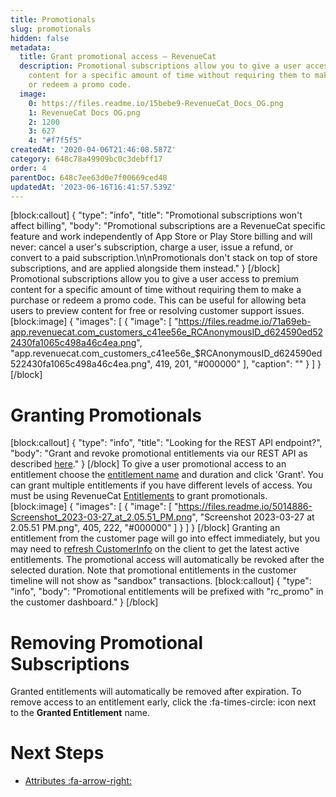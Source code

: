 ```yaml
---
title: Promotionals
slug: promotionals
hidden: false
metadata:
  title: Grant promotional access – RevenueCat
  description: Promotional subscriptions allow you to give a user access to premium
    content for a specific amount of time without requiring them to make a purchase
    or redeem a promo code.
  image:
    0: https://files.readme.io/15bebe9-RevenueCat_Docs_OG.png
    1: RevenueCat Docs OG.png
    2: 1200
    3: 627
    4: "#f7f5f5"
createdAt: '2020-04-06T21:46:08.587Z'
category: 648c78a49909bc0c3debff17
order: 4
parentDoc: 648c7ee63d0e7f00669ced48
updatedAt: '2023-06-16T16:41:57.539Z'
---
```

[block:callout]
{
  "type": "info",
  "title": "Promotional subscriptions won't affect billing",
  "body": "Promotional subscriptions are a RevenueCat specific feature and work independently of App Store or Play Store billing and will never: cancel a user's subscription, charge a user, issue a refund, or convert to a paid subscription.\n\nPromotionals don't stack on top of store subscriptions, and are applied alongside them instead."
}
[/block]
Promotional subscriptions allow you to give a user access to premium content for a specific amount of time without requiring them to make a purchase or redeem a promo code. This can be useful for allowing beta users to preview content for free or resolving customer support issues. 
[block:image]
{
  "images": [
    {
      "image": [
        "https://files.readme.io/71a69eb-app.revenuecat.com_customers_c41ee56e_RCAnonymousID_d624590ed522430fa1065c498a46c4ea.png",
        "app.revenuecat.com_customers_c41ee56e_$RCAnonymousID_d624590ed522430fa1065c498a46c4ea.png",
        419,
        201,
        "#000000"
      ],
      "caption": ""
    }
  ]
}
[/block]
# Granting Promotionals
[block:callout]
{
  "type": "info",
  "title": "Looking for the REST API endpoint?",
  "body": "Grant and revoke promotional entitlements via our REST API as described [here](https://docs.revenuecat.com/reference/grant-a-promotional-entitlement)."
}
[/block]
To give a user promotional access to an entitlement choose the [entitlement name](doc:entitlements) and duration and click 'Grant'. You can grant multiple entitlements if you have different levels of access. You must be using RevenueCat [Entitlements](doc:entitlements) to grant promotionals.
[block:image]
{
  "images": [
    {
      "image": [
        "https://files.readme.io/5014886-Screenshot_2023-03-27_at_2.05.51_PM.png",
        "Screenshot 2023-03-27 at 2.05.51 PM.png",
        405,
        222,
        "#000000"
      ]
    }
  ]
}
[/block]
Granting an entitlement from the customer page will go into effect immediately, but you may need to [refresh CustomerInfo](doc:getting-started-1#section-get-subscription-status) on the client to get the latest active entitlements. The promotional access will automatically be revoked after the selected duration. Note that promotional entitlements in the customer timeline will not show as "sandbox" transactions.
[block:callout]
{
  "type": "info",
  "body": "Promotional entitlements will be prefixed with \"rc_promo\" in the customer dashboard."
}
[/block]
# Removing Promotional Subscriptions
Granted entitlements will automatically be removed after expiration. To remove access to an entitlement early, click the :fa-times-circle: icon next to the **Granted Entitlement** name.

# Next Steps

* [Attributes :fa-arrow-right:](doc:attributes)
